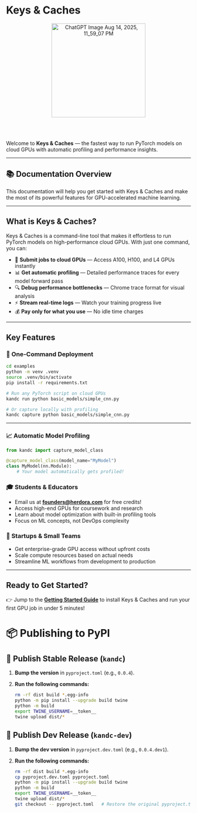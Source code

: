 # Keys & Caches

<p align="center">
  <img 
    width="256" 
    height="256" 
    alt="ChatGPT Image Aug 14, 2025, 11_59_07 PM" 
    src="https://github.com/user-attachments/assets/8d731ffe-570f-4d72-8fab-cb1ce93cb370" 
  />
</p>

<br><br>


Welcome to **Keys & Caches** — the fastest way to run PyTorch models on cloud GPUs with automatic profiling and performance insights.

---

## 📚 Documentation Overview

This documentation will help you get started with Keys & Caches and make the most of its powerful features for GPU-accelerated machine learning.

---

## What is Keys & Caches?

Keys & Caches is a command-line tool that makes it effortless to run PyTorch models on high-performance cloud GPUs. With just one command, you can:

* 🚀 **Submit jobs to cloud GPUs** — Access A100, H100, and L4 GPUs instantly
* 📊 **Get automatic profiling** — Detailed performance traces for every model forward pass
* 🔍 **Debug performance bottlenecks** — Chrome trace format for visual analysis
* ⚡ **Stream real-time logs** — Watch your training progress live
* 💰 **Pay only for what you use** — No idle time charges

---

## Key Features

### 🎯 One-Command Deployment

```bash
cd examples
python -m venv .venv
source .venv/bin/activate
pip install -r requirements.txt

# Run any PyTorch script on cloud GPUs
kandc run python basic_models/simple_cnn.py

# Or capture locally with profiling
kandc capture python basic_models/simple_cnn.py
```

---

### 📈 Automatic Model Profiling

```python
from kandc import capture_model_class

@capture_model_class(model_name="MyModel")
class MyModel(nn.Module):
    # Your model automatically gets profiled!
```

### 🎓 Students & Educators

* Email us at **[founders@herdora.com](mailto:founders@herdora.com)** for free credits!
* Access high-end GPUs for coursework and research
* Learn about model optimization with built-in profiling tools
* Focus on ML concepts, not DevOps complexity

### 🚀 Startups & Small Teams

* Get enterprise-grade GPU access without upfront costs
* Scale compute resources based on actual needs
* Streamline ML workflows from development to production

---


## Ready to Get Started?

👉 Jump to the **[Getting Started Guide](https://www.keysandcaches.com/docs)** to install Keys & Caches and run your first GPU job in under 5 minutes!


# 📦 Publishing to PyPI

## 🚀 Publish Stable Release (`kandc`)

1. **Bump the version** in `pyproject.toml` (e.g., `0.0.4`).

2. **Run the following commands:**
   ```bash
   rm -rf dist build *.egg-info
   python -m pip install --upgrade build twine
   python -m build
   export TWINE_USERNAME=__token__
   twine upload dist/*
   ```

## 🧪 Publish Dev Release (`kandc-dev`)

1. **Bump the dev version** in `pyproject.dev.toml` (e.g., `0.0.4.dev1`).

2. **Run the following commands:**
   ```bash
   rm -rf dist build *.egg-info
   cp pyproject.dev.toml pyproject.toml
   python -m pip install --upgrade build twine
   python -m build
   export TWINE_USERNAME=__token__
   twine upload dist/*
   git checkout -- pyproject.toml   # Restore the original pyproject.toml after publishing (undo the cp above)
   ```
   ```
